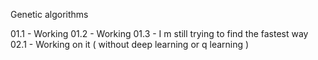 Genetic algorithms

01.1 - Working
01.2 - Working
01.3 - I m still trying to find the fastest way
02.1 - Working on it ( without deep learning or q learning )